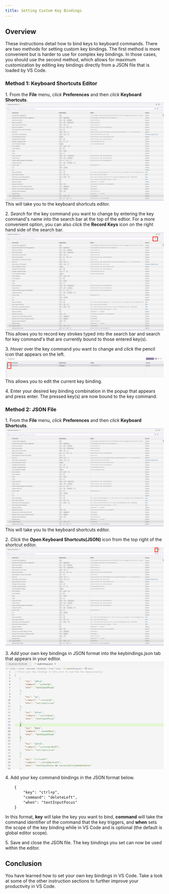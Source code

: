 ```yaml
---
title: Setting Custom Key Bindings
---
```

## Overview
These instructions detail how to bind keys to keyboard commands. There are two methods for setting custom key bindings. The first method is more convenient but is harder to use for complex key bindings. In those cases, you should use the second method, which allows for maximum customization by editing key bindings directly from a JSON file that is loaded by VS Code.  

### Method 1: Keyboard Shortcuts Editor
1\. From the **File** menu, *click* **Preferences** and then *click* **Keyboard Shortcuts**.
![image](images/page3-img1.PNG)
This will take you to the keyboard shortcuts editor.
  
2\. *Search* for the key command you want to change by entering the key command's name into the search bar at the top of the edtior. For a more convenient option, you can also *click* the **Record Keys** icon on the right hand side of the search bar. 
![image](images/page3-img2.PNG)
This allows you to record key strokes typed into the search bar and search for key command's that are currently bound to those entered key(s).
  
3\. *Hover* over the key command you want to change and *click* the pencil icon that appears on the left.
![image](images/page3-img3.png)
This allows you to edit the current key binding.
  
4\. Enter your desired key binding combination in the popup that appears and press enter. The pressed key(s) are now bound to the key command. 

### Method 2: JSON File
1\. From the **File** menu, *click* **Preferences** and then *click* **Keyboard Shortcuts**.
![image](images/page3-img1.PNG)
This will take you to the keyboard shortcuts editor.
  
2\. *Click* the **Open Keyboard Shortcuts(JSON)** icon from the top right of the shortcut editor. 
![image](images/page3-img4.PNG)
  
3\. *Add* your own key bindings in JSON format into the keybindings.json tab that appears in your editor. 
![image](images/page3-img5.PNG)
  
4\. Add your key command bindings in the JSON format below.
```
    {
        "key": "ctrl+p",
        "command": "deleteLeft",
        "when": "textInputFocus"
    }
```
In this format, **key** will take the key you want to bind, **command** will take the command identifier of the command that the key triggers, and **when** sets the scope of the key binding while in VS Code and is optional (the default is global editor scope).
  
5\. Save and close the JSON file. The key bindings you set can now be used within the editor.

## Conclusion
You have learned how to set your own key bindings in VS Code. Take a look at some of the other instruction sections to further improve your productivity in VS Code.